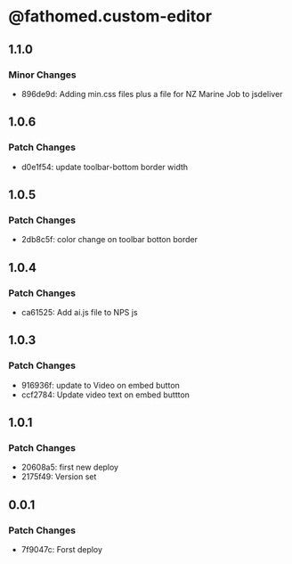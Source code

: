 # @fathomed.custom-editor

## 1.1.0

### Minor Changes

- 896de9d: Adding min.css files plus a file for NZ Marine Job to jsdeliver

## 1.0.6

### Patch Changes

- d0e1f54: update toolbar-bottom border width

## 1.0.5

### Patch Changes

- 2db8c5f: color change on toolbar botton border

## 1.0.4

### Patch Changes

- ca61525: Add ai.js file to NPS js

## 1.0.3

### Patch Changes

- 916936f: update to Video on embed button
- ccf2784: Update video text on embed buttton

## 1.0.1

### Patch Changes

- 20608a5: first new deploy
- 2175f49: Version set

## 0.0.1

### Patch Changes

- 7f9047c: Forst deploy

